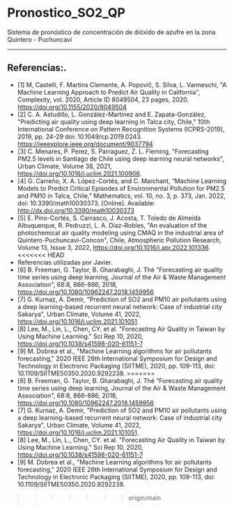 Pronostico_SO2_QP
==============================

Sistema de pronóstico de concentración de dióxido de azufre en la zona Quintero - Puchuncaví

--------

## Referencias:.
- [1] M, Castelli, F. Martins Clemente, A. Popovič, S. Silva, L. Vanneschi, "A Machine Learning Approach to Predict Air Quality in California", Complexity, vol. 2020, Article ID 8049504, 23 pages, 2020. 
https://doi.org/10.1155/2020/8049504
- [2] C. A. Astudillo, L. González-Martínez and E. Zapata-González, "Predicting air quality using deep learning in Talca city, Chile," 10th International Conference on Pattern Recognition Systems (ICPRS-2019), 2019, pp. 24-29 
doi: 10.1049/cp.2019.0243. https://ieeexplore.ieee.org/document/9037794
- [3] C. Menares, P. Perez, S. Parraguez, Z. L. Fleming, "Forecasting PM2.5 levels in Santiago de Chile using deep learning neural networks", Urban Climate, Volume 38, 2021, https://doi.org/10.1016/j.uclim.2021.100906.
- [4] G. Carreño, X. A. López-Cortés, and C. Marchant, “Machine Learning Models to Predict Critical Episodes of Environmental Pollution for PM2.5 and PM10 in Talca, Chile,” Mathematics, vol. 10, no. 3, p. 373, Jan. 2022, doi: 10.3390/math10030373. [Online]. Available: http://dx.doi.org/10.3390/math10030373
- [5] E. Pino-Cortés, S. Carrasco, J. Acosta, T. Toledo de Almeida Albuquerque, R. Pedruzzi, L. A. Díaz-Robles,
"An evaluation of the photochemical air quality modeling using CMAQ in the industrial area of Quintero-Puchuncavi-Concon", Chile, Atmospheric Pollution Research, Volume 13, Issue 3, 2022, https://doi.org/10.1016/j.apr.2022.101336.
<<<<<<< HEAD
- Referencias utilizadas por Javier.
- [6] B. Freeman, G. Taylor, B. Gharabaghi, J. Thé "Forecasting air quality time series using deep learning, Journal of the Air & Waste Management Association", 68:8, 866-886, 2018, https://doi.org/10.1080/10962247.2018.1459956
- [7] G. Kurnaz, A. Demir, "Prediction of SO2 and PM10 air pollutants using a deep learning-based recurrent neural network: Case of industrial city Sakarya", Urban Climate, Volume 41, 2022, https://doi.org/10.1016/j.uclim.2021.101051.
- [8] Lee, M., Lin, L., Chen, CY. et al. "Forecasting Air Quality in Taiwan by Using Machine Learning." Sci Rep 10, 2020, https://doi.org/10.1038/s41598-020-61151-7
- [9] M. Dobrea et al., "Machine Learning algorithms for air pollutants forecasting," 2020 IEEE 26th International Symposium for Design and Technology in Electronic Packaging (SIITME), 2020, pp. 109-113, doi: 10.1109/SIITME50350.2020.9292238.
=======
- [6] B. Freeman, G. Taylor, B. Gharabaghi, J. Thé "Forecasting air quality time series using deep learning, Journal of the Air & Waste Management Association", 68:8, 866-886, 2018, https://doi.org/10.1080/10962247.2018.1459956
- [7] G. Kurnaz, A. Demir, "Prediction of SO2 and PM10 air pollutants using a deep learning-based recurrent neural network: Case of industrial city Sakarya", Urban Climate, Volume 41, 2022, https://doi.org/10.1016/j.uclim.2021.101051.
- [8] Lee, M., Lin, L., Chen, CY. et al. "Forecasting Air Quality in Taiwan by Using Machine Learning." Sci Rep 10, 2020, https://doi.org/10.1038/s41598-020-61151-7
- [9] M. Dobrea et al., "Machine Learning algorithms for air pollutants forecasting," 2020 IEEE 26th International Symposium for Design and Technology in Electronic Packaging (SIITME), 2020, pp. 109-113, doi: 10.1109/SIITME50350.2020.9292238.
>>>>>>> origin/main
